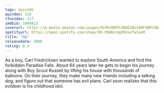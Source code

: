 ```yaml
---
tags: episode
epindex: 134
tfoindex: 117
imdbid: 1049413
coverurl: https://m.media-amazon.com/images/M/MV5BMTk3NDE2NzI4NF5BMl5BanBnXkFtZTgwNzE1MzEyMTE@._V1_SX202_CR0,0,202,300_.jpg
spotifyurl: https://open.spotify.com/show/39lr9bBUcXgZRXsxTw1axM
title: "Up"
releasedate: 2009
rating: 8.3
---
```


As a boy, Carl Fredricksen wanted to explore South America and find the forbidden Paradise Falls. About 64 years later he gets to begin his journey along with Boy Scout Russell by lifting his house with thousands of balloons. On their journey, they make many new friends including a talking dog, and figure out that someone has evil plans. Carl soon realizes that this evildoer is his childhood idol.